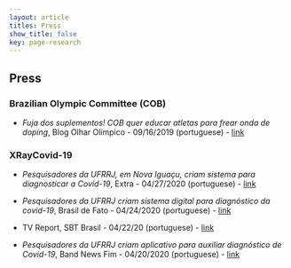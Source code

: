```yaml
---
layout: article
titles: Press
show_title: false
key: page-research
---
```


## Press

### Brazilian Olympic Committee (COB)

- _Fuja dos suplementos! COB quer educar atletas para frear onda de doping_, Blog Olhar Olímpico - 09/16/2019 (portuguese) -
[link](https://olharolimpico.blogosfera.uol.com.br/2019/09/16/fuja-dos-suplementos-cob-quer-educar-atletas-para-frear-onda-de-doping/)

### XRayCovid-19

- _Pesquisadores da UFRRJ, em Nova Iguaçu, criam sistema para diagnosticar a Covid-19_, Extra - 04/27/2020 (portuguese) - [link](https://extra.globo.com/noticias/rio/pesquisadores-da-ufrrj-em-nova-iguacu-criam-sistema-para-diagnosticar-covid-19-24394968.html)

- _Pesquisadores da UFRRJ criam sistema digital para diagnóstico da covid-19_, Brasil de Fato - 04/24/2020 (portuguese) -
[link](https://www.brasildefatorj.com.br/2020/04/24/pesquisadores-da-ufrrj-criam-sistema-digital-para-diagnostico-da-covid-19)

- TV Report, SBT Brasil - 04/22/20 (portuguese) -
[link](https://youtu.be/LTybg7HctW0?t=95)

- _Pesquisadores da UFRRJ criam aplicativo para auxiliar diagnóstico de Covid-19_, Band News Fim - 04/20/2020 (portuguese) -
[link](https://www.bandnewsfmrio.com.br/editorias-detalhes/pesquisadores-da-ufrrj-criam-aplicativo-para)

